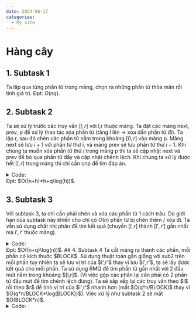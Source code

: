 ```yaml
---
date: 2024-06-17
categories:
  - My site
---
```

# Hàng cây
## 1. Subtask 1
Ta lặp qua từng phần tử trong mảng, chọn ra những phần tử thỏa mãn rồi tính giá trị. Đpt: $O(nq)$.

## 2. Subtask 2
Ta sẽ xử lý trước các truy vấn $[l,r]$ với l,r thuộc mảng.
Ta đặt các mảng next, prev, p để xử lý thao tác xóa phần tử (tăng $l$ lên -> xóa dần phần tử đi).
Ta lặp r, sau đó chèn các phần tử nằm trong khoảng $[0,r]$ vào mảng p. Mảng next sẽ lưu $i+1$ với phần tử thứ $i$, và mảng prev sẽ lưu phần tử thứ $i-1$.
Khi chúng ta muốn xóa phần tử thứ $i$ trong mảng p thì ta sẽ cập nhật next và prev để bỏ qua phần tử đấy và cập nhật chênh lệch.
Khi chúng ta xử lý được hết $[l,r]$ trong mảng thì chỉ cần cnp để tìm đáp án.

<details>
<summary>Code:</summary>
```c++ linenums="1"
void update(int *p, int *prev, int *next, int i, long long &sum, int size)
{
    if (next[i] != size && prev[i] != -1)
    {
        sum += abs(p[next[i]] - p[prev[i]]);
    }
    if (next[i] != size)
    {
        sum -= abs(p[next[i]] - p[i]);
        prev[next[i]] = prev[i];
    }
    if (prev[i] != -1)
    {
        sum -= abs(p[prev[i]] - p[i]);
        next[prev[i]] = next[i];
    }
}
void sub2(vector<int> &p, vector<query *> &queries)
{
    int distinct = 0;
    bool cnt[401];
    fill(cnt, cnt + 401, 0);
    for (int i = 0; i < n; i++)
    {
        if (!cnt[p[i]])
        {
            cnt[p[i]] = 1;
            distinct++;
        }
    }
    long long mp[401][401];
    vector<int> p2 = p;
    sort(p.begin(), p.end());
    unique(p.begin(), p.end());
    while (p.size() != distinct)
        p.pop_back();
    int p3[n], prev[n], next[n];
    for (int i = 0; i < p.size(); i++)
    {
        vector<int> idx[401];
        int counter = 0;
        long long sum = 0;
        for (int j = 0; j < n; j++)
        {
            if (p2[j] <= p[i])
            {
                p3[counter] = p2[j];
                prev[counter] = counter - 1;
                next[counter] = counter + 1;
                idx[p2[j]].push_back(counter);
                if (counter >= 1)
                    sum += abs(p3[counter - 1] - p2[j]);
                counter++;
            }
        }
        mp[p[0]][p[i]] = sum;
        for (int j = 1; j <= i; j++)
        {
            for (auto &k : idx[p[j - 1]])
            {
                update(p3, prev, next, k, sum, counter);
            }
            mp[p[j]][p[i]] = sum;
        }
    }
    for (int i = 0; i < q; i++)
    {
        int l = queries[i]->l, r = queries[i]->r;
        int ll = lower_bound(p.begin(), p.end(), l) - p.begin();
        int rr = upper_bound(p.begin(), p.end(), r) - p.begin() - 1;
        if (ll > rr)
        {
            cout << 0 << '\n';
            continue;
        }
        cout << mp[p[ll]][p[rr]] << '\n';
    }
}
```
</details>
Đpt: $O((n+h)*h+q\log(h))$.

## 3. Subtask 3
Với subtask 3, ta chỉ cần phải chèn và xóa các phần tử 1 cách trâu. Do giới hạn của subtask này khiến cho chỉ có $O(n)$ phần tử bị chèn thêm / xóa đi.
Ta vẫn sử dụng chặt nhị phân để tìm kết quả (chuyển $[l,r]$ thành $[l',r']$ gần nhất mà $l',r'$ thuộc mảng).

<details>
<summary>Code:</summary>
```c++ linenums="1"
void add(map<int, int> &s, int i, int x, long long &sum)
{
    auto it = s.lower_bound(i), it2 = it;
    if (it != s.begin())
        it2--;
    if (it != s.end() && it != s.begin())
    {
        sum -= abs((*it).second - (*it2).second);
    }
    if (it != s.end())
    {
        sum += abs((*it).second - x);
    }
    if (it != s.begin())
    {
        sum += abs((*it2).second - x);
    }
    s[i] = x;
}
void rmv(map<int, int> &s, int i, long long &sum)
{
    auto it = s.lower_bound(i), it2 = it, it3 = it;
    if (it != s.begin())
        it3--;
    it2++;
    if (it2 != s.end() && it != s.begin())
    {
        sum += abs((*it2).second - (*it3).second);
    }
    if (it2 != s.end())
    {
        sum -= abs((*it2).second - (*it).second);
    }
    if (it != s.begin())
    {
        sum -= abs((*it3).second - (*it).second);
    }
    s.erase(it);
}
void sub3(vector<int> &p, vector<query *> &queries)
{
    map<int, vector<int>> idx;
    for (auto &i : p)
        idx[i].push_back(&i - &p.front());
    long long sum = 0;
    map<int, int> s;
    sort(p.begin(), p.end());
    unique(p.begin(), p.end());
    while (p.size() != idx.size())
        p.pop_back();
    int oldl = queries.front()->l, oldr = queries.front()->r, oldll, oldrr;
    oldll = lower_bound(p.begin(), p.end(), oldl) - p.begin();
    oldrr = upper_bound(p.begin(), p.end(), oldr) - p.begin() - 1;
    for (int i = oldll; i <= oldrr; i++)
    {
        for (auto &k : idx[p[i]])
        {
            add(s, k, p[i], sum);
        }
    }
    cout << sum << '\n';
    for (int i = 1; i < q; i++)
    {
        int l = queries[i]->l, r = queries[i]->r;
        int ll = lower_bound(p.begin(), p.end(), l) - p.begin();
        int rr = upper_bound(p.begin(), p.end(), r) - p.begin() - 1;
        while (ll > oldll)
        {
            for (auto &k : idx[p[oldll]])
            {
                rmv(s, k, sum);
            }
            oldll++;
        }
        while (rr > oldrr)
        {
            oldrr++;
            for (auto &k : idx[p[oldrr]])
            {
                add(s, k, p[oldrr], sum);
            }
        }
        if (ll > rr)
        {
            cout << 0 << '\n';
            continue;
        }
        cout << sum << '\n';
    }
}
```
</details>
Đpt: $O((n+q)\log(n))$.
## 4. Subtask 4
Ta cắt mảng ra thành các phần, mỗi phần có kích thước $BLOCK$.
Sử dụng thuật toán gần giống với sub2 trên mỗi phần tuy nhiên ta sẽ lưu vị trí của $l',r'$ thay vì lưu $l',r'$, ta sẽ lấy được kết quả cho mỗi phần.
Ta sử dụng RMQ để tìm phần tử gần nhất với 2 đầu mút nằm trong khoảng $[l,r]$.
(Vì việc gộp các phần lại cần phải có 2 phần tử đầu mút để tìm chênh lệch đúng).
Ta sẽ sắp xếp lại các truy vấn theo $l$ rồi theo $r$ để tính vị trí của $l',r'$ nhanh hơn (mất $O(q*n/BLOCK)$ thay vì $O(q*n/BLOCK*\log(BLOCK))$).
Việc xử lý như subtask 2 sẽ mất $O(BLOCK*n)$.
<details>
<summary>Code:</summary>
```c++ linenums="1"
struct result
{
    long long query;
    int first, last;
};
struct block
{
    // blk^2
    long long mp[BLOCK][BLOCK];
    // blk*log(blk)
    int rmq[lgblk][BLOCK], rmq2[lgblk][BLOCK];
    // blk
    vector<int> p, p2;
    result query(int l, int r, int ll, int rr)
    {
        if (ll > rr)
            return {0, -1, -1};
        int lg = _lg[rr - ll + 1];
        return {mp[ll][rr], p2[min(rmq[lg][ll], rmq[lg][rr - (1 << lg) + 1])],
                p2[max(rmq2[lg][ll], rmq2[lg][rr - (1 << lg) + 1])]};
    }
};
void process(vector<int> p, block &blk)
{
    map<int, vector<int>> idx;
    for (int i = 0; i < BLOCK; i++)
    {
        idx[p[i]].push_back(i);
    }
    blk.p2 = p;
    sort(p.begin(), p.end());
    unique(p.begin(), p.end());
    vector<int> orders(BLOCK);
    while (p.size() != idx.size())
        p.pop_back();
    for (int i = 0; i < BLOCK; i++)
        orders[i] = lower_bound(p.begin(), p.end(), blk.p2[i]) - p.begin();
    blk.p = p;
    for (int i = 0; i < p.size(); i++)
    {
        blk.rmq[0][i] = idx[p[i]].front();
        blk.rmq2[0][i] = idx[p[i]].back();
    }
    for (int i = 1; i <= lgblk; i++)
    {
        for (int j = 0; j + (1 << i) <= p.size(); j++)
        {
            blk.rmq[i][j] =
                min(blk.rmq[i - 1][j], blk.rmq[i - 1][j + (1 << (i - 1))]);
            blk.rmq2[i][j] =
                max(blk.rmq2[i - 1][j], blk.rmq2[i - 1][j + (1 << (i - 1))]);
        }
    }
    int p3[n], prev[n], next[n];
    for (int j = 0; j < p.size(); j++)
    {

        vector<int> idx[BLOCK];
        int counter = 0;
        long long sum = 0;
        for (int i = 0; i < BLOCK; i++)
        {
            if (orders[i] <= j)
            {
                p3[counter] = blk.p2[i];
                prev[counter] = counter - 1;
                next[counter] = counter + 1;
                idx[orders[i]].push_back(counter);
                if (counter >= 1)
                    sum += abs(p3[counter - 1] - blk.p2[i]);
                counter++;
            }
        }
        blk.mp[0][j] = sum;
        for (int i = 1; i <= j; i++)
        {
            for (auto k : idx[i - 1])
            {
                update(p3, prev, next, k, sum, counter);
            }
            blk.mp[i][j] = sum;
        }
    }
}
void sub4(vector<int> &p, vector<query *> &queries)
{
    block blks[n / BLOCK];
    for (int i = 0; i < n / BLOCK; i++)
    {
        process(vector<int>(p.begin() + i * BLOCK, p.begin() + (i + 1) * BLOCK),
                blks[i]);
    }
    vector<int> ll(n / BLOCK), rr(n / BLOCK);
    sort(queries.begin(), queries.end(),
         [](query *a, query *b)
         { return a->l < b->l; });
    for (auto &i : queries)
    {
        for (int j = 0; j < n / BLOCK; j++)
        {
            int psz = blks[j].p.size();
            while (ll[j] < psz && blks[j].p[ll[j]] < i->l)
                ll[j]++;
        }
        i->ll = ll;
    }
    sort(queries.begin(), queries.end(),
         [](query *a, query *b)
         { return a->r < b->r; });
    vector<long long> qres(q);
    for (auto &i : queries)
    {
        long long res = 0;
        vector<int> acc;
        for (int j = 0; j < n / BLOCK; j++)
        {
            int psz = blks[j].p.size();
            while (rr[j] < psz && blks[j].p[rr[j]] <= i->r)
                rr[j]++;
            result x = blks[j].query(i->l, i->r, i->ll[j], rr[j] - 1);
            res += x.query;
            if (x.first != -1)
            {
                acc.push_back(x.first);
                acc.push_back(x.last);
            }
        }
        for (int i = 1; i + 1 < acc.size(); i += 2)
            res += abs(acc[i] - acc[i + 1]);
        qres[i->id] = res;
    }
    for (auto &i : qres)
        cout << i << '\n';
}
```
</details>
Chọn $BLOCK=\sqrt{n}$ ta có đpt $O((n+q)\sqrt{n})$.